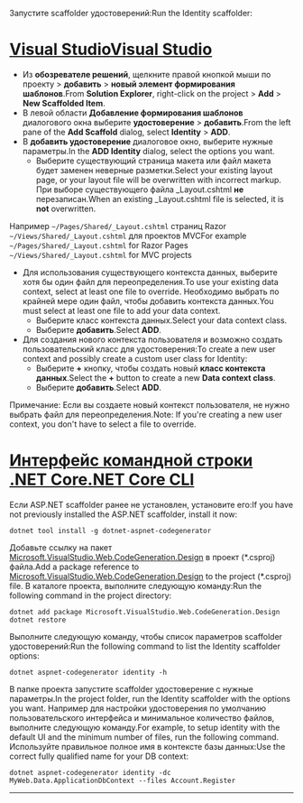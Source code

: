 <span data-ttu-id="7cfc3-101">Запустите scaffolder удостоверений:</span><span class="sxs-lookup"><span data-stu-id="7cfc3-101">Run the Identity scaffolder:</span></span>

# <a name="visual-studiotabvisual-studio"></a>[<span data-ttu-id="7cfc3-102">Visual Studio</span><span class="sxs-lookup"><span data-stu-id="7cfc3-102">Visual Studio</span></span>](#tab/visual-studio)

* <span data-ttu-id="7cfc3-103">Из **обозревателе решений**, щелкните правой кнопкой мыши по проекту > **добавить** > **новый элемент формирования шаблонов**.</span><span class="sxs-lookup"><span data-stu-id="7cfc3-103">From **Solution Explorer**, right-click on the project > **Add** > **New Scaffolded Item**.</span></span>
* <span data-ttu-id="7cfc3-104">В левой области **Добавление формирования шаблонов** диалогового окна выберите **удостоверение** > **добавить**.</span><span class="sxs-lookup"><span data-stu-id="7cfc3-104">From the left pane of the **Add Scaffold** dialog, select **Identity** > **ADD**.</span></span>
* <span data-ttu-id="7cfc3-105">В **добавить удостоверение** диалоговое окно, выберите нужные параметры.</span><span class="sxs-lookup"><span data-stu-id="7cfc3-105">In the **ADD Identity** dialog, select the options you want.</span></span>
  * <span data-ttu-id="7cfc3-106">Выберите существующий страница макета или файл макета будет заменен неверные разметки.</span><span class="sxs-lookup"><span data-stu-id="7cfc3-106">Select your existing layout page, or your layout file will be overwritten with incorrect markup.</span></span> <span data-ttu-id="7cfc3-107">При выборе существующего файла _Layout.cshtml **не** перезаписан.</span><span class="sxs-lookup"><span data-stu-id="7cfc3-107">When an existing _Layout.cshtml file is selected, it is **not** overwritten.</span></span>

 <span data-ttu-id="7cfc3-108">Например `~/Pages/Shared/_Layout.cshtml` страниц Razor `~/Views/Shared/_Layout.cshtml` для проектов MVC</span><span class="sxs-lookup"><span data-stu-id="7cfc3-108">For example `~/Pages/Shared/_Layout.cshtml` for Razor Pages `~/Views/Shared/_Layout.cshtml` for MVC projects</span></span>
* <span data-ttu-id="7cfc3-109">Для использования существующего контекста данных, выберите хотя бы один файл для переопределения.</span><span class="sxs-lookup"><span data-stu-id="7cfc3-109">To use your existing data context, select at least one file to override.</span></span> <span data-ttu-id="7cfc3-110">Необходимо выбрать по крайней мере один файл, чтобы добавить контекста данных.</span><span class="sxs-lookup"><span data-stu-id="7cfc3-110">You must select at least one file to add your data context.</span></span>
  * <span data-ttu-id="7cfc3-111">Выберите класс контекста данных.</span><span class="sxs-lookup"><span data-stu-id="7cfc3-111">Select your data context class.</span></span>
  * <span data-ttu-id="7cfc3-112">Выберите **добавить**.</span><span class="sxs-lookup"><span data-stu-id="7cfc3-112">Select **ADD**.</span></span>
* <span data-ttu-id="7cfc3-113">Для создания нового контекста пользователя и возможно создать пользовательский класс для удостоверения:</span><span class="sxs-lookup"><span data-stu-id="7cfc3-113">To create a new user context and possibly create a custom user class for Identity:</span></span>
  * <span data-ttu-id="7cfc3-114">Выберите **+** кнопку, чтобы создать новый **класс контекста данных**.</span><span class="sxs-lookup"><span data-stu-id="7cfc3-114">Select the **+** button to create a new **Data context class**.</span></span>
  * <span data-ttu-id="7cfc3-115">Выберите **добавить**.</span><span class="sxs-lookup"><span data-stu-id="7cfc3-115">Select **ADD**.</span></span>

<span data-ttu-id="7cfc3-116">Примечание: Если вы создаете новый контекст пользователя, не нужно выбрать файл для переопределения.</span><span class="sxs-lookup"><span data-stu-id="7cfc3-116">Note: If you're creating a new user context, you don't have to select a file to override.</span></span>

# <a name="net-core-clitabnetcore-cli"></a>[<span data-ttu-id="7cfc3-117">Интерфейс командной строки .NET Core</span><span class="sxs-lookup"><span data-stu-id="7cfc3-117">.NET Core CLI</span></span>](#tab/netcore-cli)

<span data-ttu-id="7cfc3-118">Если ASP.NET scaffolder ранее не установлен, установите его:</span><span class="sxs-lookup"><span data-stu-id="7cfc3-118">If you have not previously installed the ASP.NET scaffolder, install it now:</span></span>

```cli
dotnet tool install -g dotnet-aspnet-codegenerator
```

<span data-ttu-id="7cfc3-119">Добавьте ссылку на пакет [Microsoft.VisualStudio.Web.CodeGeneration.Design](https://www.nuget.org/packages/Microsoft.VisualStudio.Web.CodeGeneration.Design/) в проект (\*.csproj) файла.</span><span class="sxs-lookup"><span data-stu-id="7cfc3-119">Add a package reference to [Microsoft.VisualStudio.Web.CodeGeneration.Design](https://www.nuget.org/packages/Microsoft.VisualStudio.Web.CodeGeneration.Design/) to the project (\*.csproj) file.</span></span> <span data-ttu-id="7cfc3-120">В каталоге проекта, выполните следующую команду:</span><span class="sxs-lookup"><span data-stu-id="7cfc3-120">Run the following command in the project directory:</span></span>

```cli
dotnet add package Microsoft.VisualStudio.Web.CodeGeneration.Design
dotnet restore
```

<span data-ttu-id="7cfc3-121">Выполните следующую команду, чтобы список параметров scaffolder удостоверений:</span><span class="sxs-lookup"><span data-stu-id="7cfc3-121">Run the following command to list the Identity scaffolder options:</span></span>

```cli
dotnet aspnet-codegenerator identity -h
```

<span data-ttu-id="7cfc3-122">В папке проекта запустите scaffolder удостоверение с нужные параметры.</span><span class="sxs-lookup"><span data-stu-id="7cfc3-122">In the project folder, run the Identity scaffolder with the options you want.</span></span> <span data-ttu-id="7cfc3-123">Например для настройки удостоверения по умолчанию пользовательского интерфейса и минимальное количество файлов, выполните следующую команду.</span><span class="sxs-lookup"><span data-stu-id="7cfc3-123">For example, to setup identity with the default UI and the minimum number of files, run the following command.</span></span> <span data-ttu-id="7cfc3-124">Используйте правильное полное имя в контексте базы данных:</span><span class="sxs-lookup"><span data-stu-id="7cfc3-124">Use the correct fully qualified name for your DB context:</span></span>

```cli
dotnet aspnet-codegenerator identity -dc MyWeb.Data.ApplicationDbContext --files Account.Register
```

-------------
